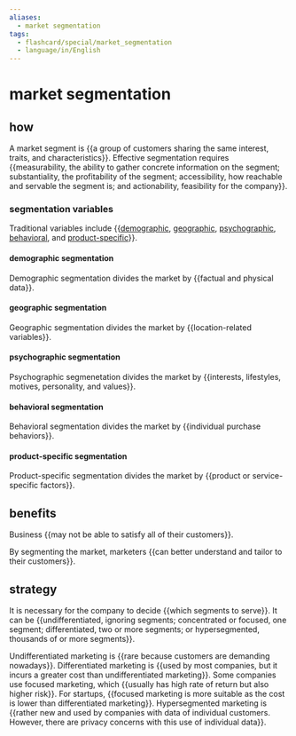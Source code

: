 ```yaml
---
aliases:
  - market segmentation
tags:
  - flashcard/special/market_segmentation
  - language/in/English
---
```


# market segmentation

## how

A market segment is {{a group of customers sharing the same interest, traits, and characteristics}}. Effective segmentation requires {{measurability, the ability to gather concrete information on the segment; substantiality, the profitability of the segment; accessibility, how reachable and servable the segment is; and actionability, feasibility for the company}}. <!--SR:!2024-04-13,8,250!2024-04-12,7,250-->

### segmentation variables

Traditional variables include {{[demographic](#demographic%20segmentation), [geographic](#geographic%20segmentation), [psychographic](#psychographic-segmentation), [behavioral](#behavioral-segmentation), and [product-specific](#product-specific%20segmentation)}}. <!--SR:!2024-04-11,6,250-->

#### demographic segmentation

Demographic segmentation divides the market by {{factual and physical data}}. <!--SR:!2024-04-15,10,270-->

#### geographic segmentation

Geographic segmentation divides the market by {{location-related variables}}. <!--SR:!2024-04-19,14,290-->

#### psychographic segmentation

Psychographic segmenetation divides the market by {{interests, lifestyles, motives, personality, and values}}. <!--SR:!2024-04-11,6,250-->

#### behavioral segmentation

Behavioral segmentation divides the market by {{individual purchase behaviors}}. <!--SR:!2024-05-14,39,290-->

#### product-specific segmentation

Product-specific segmentation divides the market by {{product or service-specific factors}}. <!--SR:!2024-04-17,12,270-->

## benefits

Business {{may not be able to satisfy all of their customers}}. <!--SR:!2024-04-17,12,270-->

By segmenting the market, marketers {{can better understand and tailor to their customers}}. <!--SR:!2024-04-20,15,290-->

## strategy

It is necessary for the company to decide {{which segments to serve}}. It can be {{undifferentiated, ignoring segments; concentrated or focused, one segment; differentiated, two or more segments; or hypersegmented, thousands of or more segments}}. <!--SR:!2024-04-21,16,290!2024-04-12,7,250-->

Undifferentiated marketing is {{rare because customers are demanding nowadays}}. Differentiated marketing is {{used by most companies, but it incurs a greater cost than undifferentiated marketing}}. Some companies use focused marketing, which {{usually has high rate of return but also higher risk}}. For startups, {{focused marketing is more suitable as the cost is lower than differentiated marketing}}. Hypersegmented marketing is {{rather new and used by companies with data of individual customers. However, there are privacy concerns with this use of individual data}}. <!--SR:!2024-04-06,11,270!2024-04-17,12,270!2024-04-18,13,290!2024-04-20,15,290!2024-04-07,13,270-->
